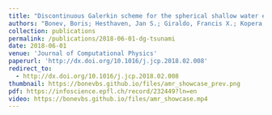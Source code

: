 ```yaml
---
title: "Discontinuous Galerkin scheme for the spherical shallow water equations with applications to tsunami modeling and prediction"
authors: "Bonev, Boris; Hesthaven, Jan S.; Giraldo, Francis X.; Kopera, Michal A."
collection: publications
permalink: /publications/2018-06-01-dg-tsunami
date: 2018-06-01
venue: 'Journal of Computational Physics'
paperurl: 'http://dx.doi.org/10.1016/j.jcp.2018.02.008'
redirect_to:
  - http://dx.doi.org/10.1016/j.jcp.2018.02.008
thumbnail: https://bonevbs.github.io/files/amr_showcase_prev.png
pdf: https://infoscience.epfl.ch/record/232449?ln=en
video: https://bonevbs.github.io/files/amr_showcase.mp4
---
```


